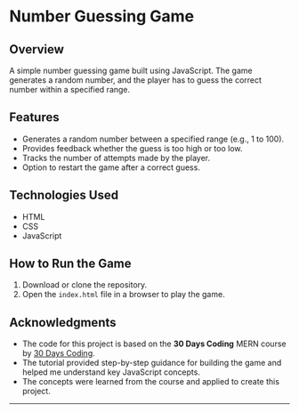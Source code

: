 # Number Guessing Game

## Overview
A simple number guessing game built using JavaScript. The game generates a random number, and the player has to guess the correct number within a specified range.

## Features
- Generates a random number between a specified range (e.g., 1 to 100).
- Provides feedback whether the guess is too high or too low.
- Tracks the number of attempts made by the player.
- Option to restart the game after a correct guess.

## Technologies Used
- HTML
- CSS
- JavaScript

## How to Run the Game
1. Download or clone the repository.
2. Open the `index.html` file in a browser to play the game.

## Acknowledgments
- The code for this project is based on the **30 Days Coding** MERN course by [30 Days Coding](https://courses.30dayscoding.com/).
- The tutorial provided step-by-step guidance for building the game and helped me understand key JavaScript concepts.
- The concepts were learned from the course and applied to create this project.

---
